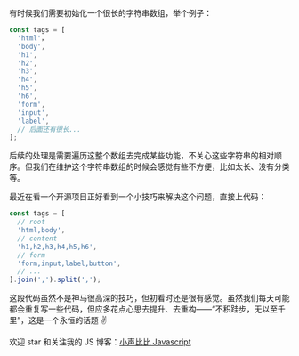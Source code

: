 有时候我们需要初始化一个很长的字符串数组，举个例子：

```javascript
const tags = [
  'html'，
  'body',
  'h1',
  'h2',
  'h3',
  'h4',
  'h5',
  'h6',
  'form',
  'input',
  'label',
  // 后面还有很长...
];
```

后续的处理是需要遍历这整个数组去完成某些功能，不关心这些字符串的相对顺序。但我们在维护这个字符串数组的时候会感觉有些不方便，比如太长、没有分类等。



最近在看一个开源项目正好看到一个小技巧来解决这个问题，直接上代码：

```javascript
const tags = [
  // root
  'html,body',
  // content
  'h1,h2,h3,h4,h5,h6',
  // form
  'form,input,label,button',
  // ...
].join(',').split(',');
```

这段代码虽然不是神马很高深的技巧，但初看时还是很有感觉。虽然我们每天可能都会重复写一些代码，但应多花点心思去提升、去重构——“不积跬步，无以至千里”，这是一个永恒的话题 :v:



欢迎 star 和关注我的 JS 博客：[小声比比 Javascript](https://github.com/deepfunc/js-bullshit-blog)